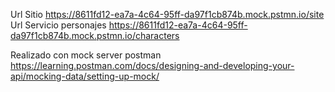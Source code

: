 Url Sitio
https://8611fd12-ea7a-4c64-95ff-da97f1cb874b.mock.pstmn.io/site
Url Servicio personajes
https://8611fd12-ea7a-4c64-95ff-da97f1cb874b.mock.pstmn.io/characters

Realizado con mock server postman
https://learning.postman.com/docs/designing-and-developing-your-api/mocking-data/setting-up-mock/